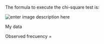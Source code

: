 The formula to execute the chi-square test is:

![enter image description here]([https://github.com/antonyga/Bias-Insights/blob/main/Media/chisquare%20test%20formula.png?raw=true](https://github.com/antonyga/Bias-Insights/blob/main/Media/Chi-square%20test%20main%20formula.png?raw=true)https://github.com/antonyga/Bias-Insights/blob/main/Media/Chi-square%20test%20main%20formula.png?raw=true)

My data

Observed frecuency = 
